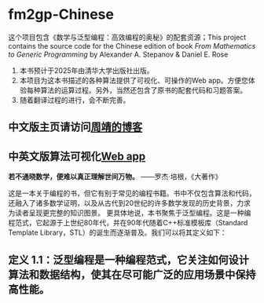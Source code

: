 # fm2gp-Chinese
这个项目包含《数学与泛型编程：高效编程的奥秘》的配套资源；This project contains the source code for the Chinese edition of book _From Mathematics to Generic Programming_ by Alexander A. Stepanov &amp; Daniel E. Rose
1. 本书预计于2025年由清华大学出版社出版。
2. 本项目为这本书描述的各种算法提供了可视化、可操作的Web app。方便您体验每种算法的运算过程。另外，当然还包含了原书的配套代码和习题答案。
3. 随着翻译过程的进行，会不断完善。

## 中文版主页请访问[周靖的博客](https://bookzhou.com)
## 中英文版算法可视化[Web app](https://fm2gp-chinese.netlify.app/)

**若不通晓数学，便难以真正理解世间万物。** ——罗杰·培根，《大著作》 

这是一本关于编程的书，但它有别于常见的编程书籍。书中不仅包含算法和代码，还融入了诸多数学证明，以及从古代到20世纪的许多数学发现的历史背景，力求为读者呈现更完整的知识图景。
更具体地说，本书聚焦于泛型编程。这是一种编程范式，它起源于上世纪80年代，并在90年代随着C++标准模板库（Standard Template Library，STL）的诞生而逐渐普及。我们可以将其定义如下：

**定义 1.1**：泛型编程是一种编程范式，它关注如何设计算法和数据结构，使其在尽可能广泛的应用场景中保持高性能。
---








